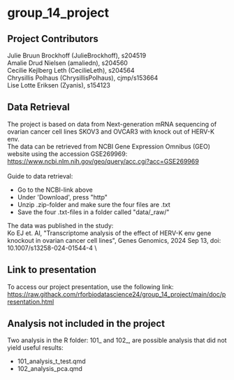 # group_14_project

## Project Contributors
Julie Bruun Brockhoff (JulieBrockhoff), s204519 \
Amalie Drud Nielsen (amaliedn), s204560 \
Cecilie Kejlberg Leth (CecilieLeth), s204564 \
Chrysillis Polhaus (ChrysillisPolhaus), cjmp/s153664 \
Lise Lotte Eriksen (Zyanis), s154123

## Data Retrieval
The project is based on data from Next-generation mRNA sequencing of ovarian cancer cell lines SKOV3 and OVCAR3 with knock out of HERV-K env. \
The data can be retrieved from NCBI Gene Expression Omnibus (GEO) website using the accession GSE269969: https://www.ncbi.nlm.nih.gov/geo/query/acc.cgi?acc=GSE269969 \
\
Guide to data retrieval:
- Go to the NCBI-link above
- Under 'Download', press "http"
- Unzip .zip-folder and make sure the four files are .txt
- Save the four .txt-files in a folder called "data/_raw/"

The data was published in the study: \
Ko EJ et. Al, "Transcriptome analysis of the effect of HERV-K env gene knockout in ovarian cancer cell lines", Genes Genomics, 2024 Sep 13, doi: 10.1007/s13258-024-01544-4 \

## Link to presentation
To access our project presentation, use the following link:\
https://raw.githack.com/rforbiodatascience24/group_14_project/main/doc/presentation.html

## Analysis not included in the project
Two analysis in the R folder: 101_ and 102_, are possible analysis that did not yield useful results:
- 101_analysis_t_test.qmd
- 102_analysis_pca.qmd
